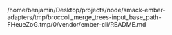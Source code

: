 /home/benjamin/Desktop/projects/node/smack-ember-adapters/tmp/broccoli_merge_trees-input_base_path-FHeueZoG.tmp/0/vendor/ember-cli/README.md